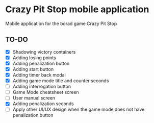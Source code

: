 # Crazy Pit Stop mobile application

Mobile application for the borad game Crazy Pit Stop

## TO-DO

- [x] Shadowing victory containers
- [x] Adding losing points
- [x] Adding penalization button
- [x] Adding start button
- [x] Adding timer back modal
- [x] Adding game mode title and counter seconds
- [ ] Adding interrogation button
- [ ] Game Mode cheatsheet screen
- [ ] User manual screen
- [x] Adding penalization seconds
- [ ] Apply other UI/UX design when the game mode does not have penalization button
